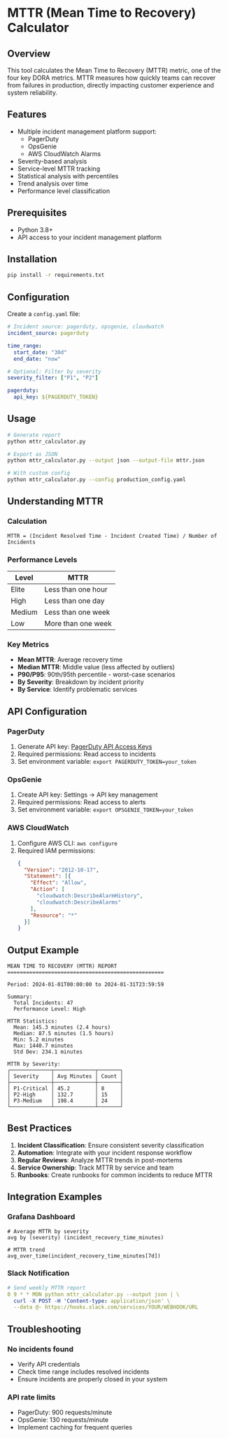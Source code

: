 # MTTR (Mean Time to Recovery) Calculator

## Overview
This tool calculates the Mean Time to Recovery (MTTR) metric, one of the four key DORA metrics. MTTR measures how quickly teams can recover from failures in production, directly impacting customer experience and system reliability.

## Features
- Multiple incident management platform support:
  - PagerDuty
  - OpsGenie
  - AWS CloudWatch Alarms
- Severity-based analysis
- Service-level MTTR tracking
- Statistical analysis with percentiles
- Trend analysis over time
- Performance level classification

## Prerequisites
- Python 3.8+
- API access to your incident management platform

## Installation

```bash
pip install -r requirements.txt
```

## Configuration

Create a `config.yaml` file:

```yaml
# Incident source: pagerduty, opsgenie, cloudwatch
incident_source: pagerduty

time_range:
  start_date: "30d"
  end_date: "now"

# Optional: Filter by severity
severity_filter: ["P1", "P2"]

pagerduty:
  api_key: ${PAGERDUTY_TOKEN}
```

## Usage

```bash
# Generate report
python mttr_calculator.py

# Export as JSON
python mttr_calculator.py --output json --output-file mttr.json

# With custom config
python mttr_calculator.py --config production_config.yaml
```

## Understanding MTTR

### Calculation
```text
MTTR = (Incident Resolved Time - Incident Created Time) / Number of Incidents
```

### Performance Levels

| Level | MTTR |
|-------|------|
| Elite | Less than one hour |
| High | Less than one day |
| Medium | Less than one week |
| Low | More than one week |

### Key Metrics
- **Mean MTTR**: Average recovery time
- **Median MTTR**: Middle value (less affected by outliers)
- **P90/P95**: 90th/95th percentile - worst-case scenarios
- **By Severity**: Breakdown by incident priority
- **By Service**: Identify problematic services

## API Configuration

### PagerDuty
1. Generate API key: [PagerDuty API Access Keys](https://support.pagerduty.com/docs/api-access-keys)
2. Required permissions: Read access to incidents
3. Set environment variable: `export PAGERDUTY_TOKEN=your_token`

### OpsGenie
1. Create API key: Settings → API key management
2. Required permissions: Read access to alerts
3. Set environment variable: `export OPSGENIE_TOKEN=your_token`

### AWS CloudWatch
1. Configure AWS CLI: `aws configure`
2. Required IAM permissions:
   ```json
   {
     "Version": "2012-10-17",
     "Statement": [{
       "Effect": "Allow",
       "Action": [
         "cloudwatch:DescribeAlarmHistory",
         "cloudwatch:DescribeAlarms"
       ],
       "Resource": "*"
     }]
   }
   ```

## Output Example

```text
MEAN TIME TO RECOVERY (MTTR) REPORT
==================================================

Period: 2024-01-01T00:00:00 to 2024-01-31T23:59:59

Summary:
  Total Incidents: 47
  Performance Level: High

MTTR Statistics:
  Mean: 145.3 minutes (2.4 hours)
  Median: 87.5 minutes (1.5 hours)
  Min: 5.2 minutes
  Max: 1440.7 minutes
  Std Dev: 234.1 minutes

MTTR by Severity:
┌─────────────┬─────────────┬───────┐
│ Severity    │ Avg Minutes │ Count │
├─────────────┼─────────────┼───────┤
│ P1-Critical │ 45.2        │ 8     │
│ P2-High     │ 132.7       │ 15    │
│ P3-Medium   │ 198.4       │ 24    │
└─────────────┴─────────────┴───────┘
```

## Best Practices

1. **Incident Classification**: Ensure consistent severity classification
2. **Automation**: Integrate with your incident response workflow
3. **Regular Reviews**: Analyze MTTR trends in post-mortems
4. **Service Ownership**: Track MTTR by service and team
5. **Runbooks**: Create runbooks for common incidents to reduce MTTR

## Integration Examples

### Grafana Dashboard
```promql
# Average MTTR by severity
avg by (severity) (incident_recovery_time_minutes)

# MTTR trend
avg_over_time(incident_recovery_time_minutes[7d])
```

### Slack Notification
```yaml
# Send weekly MTTR report
0 9 * * MON python mttr_calculator.py --output json | \
  curl -X POST -H 'Content-type: application/json' \
  --data @- https://hooks.slack.com/services/YOUR/WEBHOOK/URL
```

## Troubleshooting

### No incidents found
- Verify API credentials
- Check time range includes resolved incidents
- Ensure incidents are properly closed in your system

### API rate limits
- PagerDuty: 900 requests/minute
- OpsGenie: 130 requests/minute
- Implement caching for frequent queries
